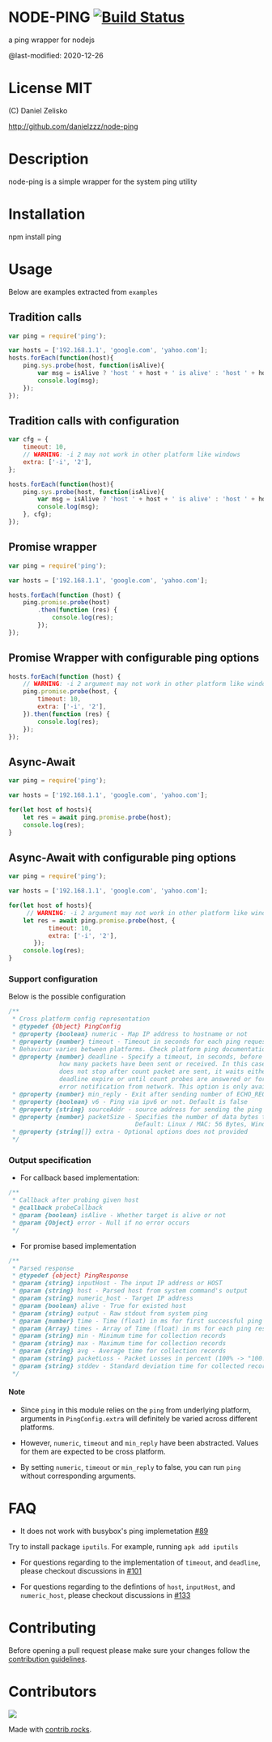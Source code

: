 # NODE-PING [![Build Status](https://travis-ci.com/danielzzz/node-ping.svg?branch=master)](https://travis-ci.com/danielzzz/node-ping)

a ping wrapper for nodejs

@last-modified: 2020-12-26

# License MIT

(C) Daniel Zelisko

http://github.com/danielzzz/node-ping

# Description

node-ping is a simple wrapper for the system ping utility

# Installation

npm install ping

# Usage

Below are examples extracted from `examples`

## Tradition calls

```js
var ping = require('ping');

var hosts = ['192.168.1.1', 'google.com', 'yahoo.com'];
hosts.forEach(function(host){
    ping.sys.probe(host, function(isAlive){
        var msg = isAlive ? 'host ' + host + ' is alive' : 'host ' + host + ' is dead';
        console.log(msg);
    });
});
```

## Tradition calls with configuration

```js
var cfg = {
    timeout: 10,
    // WARNING: -i 2 may not work in other platform like windows
    extra: ['-i', '2'],
};

hosts.forEach(function(host){
    ping.sys.probe(host, function(isAlive){
        var msg = isAlive ? 'host ' + host + ' is alive' : 'host ' + host + ' is dead';
        console.log(msg);
    }, cfg);
});
```

## Promise wrapper

```js
var ping = require('ping');

var hosts = ['192.168.1.1', 'google.com', 'yahoo.com'];

hosts.forEach(function (host) {
    ping.promise.probe(host)
        .then(function (res) {
            console.log(res);
        });
});
```

## Promise Wrapper with configurable ping options

```js
hosts.forEach(function (host) {
    // WARNING: -i 2 argument may not work in other platform like windows
    ping.promise.probe(host, {
        timeout: 10,
        extra: ['-i', '2'],
    }).then(function (res) {
        console.log(res);
    });
});
```


## Async-Await 
```js
var ping = require('ping');

var hosts = ['192.168.1.1', 'google.com', 'yahoo.com'];

for(let host of hosts){
    let res = await ping.promise.probe(host);
    console.log(res);
}
```

## Async-Await with configurable ping options
```js
var ping = require('ping');

var hosts = ['192.168.1.1', 'google.com', 'yahoo.com'];

for(let host of hosts){
     // WARNING: -i 2 argument may not work in other platform like windows
    let res = await ping.promise.probe(host, {
           timeout: 10,
           extra: ['-i', '2'],
       });
    console.log(res);
}
```
### Support configuration

Below is the possible configuration

```js
/**
 * Cross platform config representation
 * @typedef {Object} PingConfig
 * @property {boolean} numeric - Map IP address to hostname or not
 * @property {number} timeout - Timeout in seconds for each ping request.
 * Behaviour varies between platforms. Check platform ping documentation for more information.
 * @property {number} deadline - Specify a timeout, in seconds, before ping exits regardless of
              how many packets have been sent or received. In this case ping
              does not stop after count packet are sent, it waits either for
              deadline expire or until count probes are answered or for some
              error notification from network. This option is only available on linux and mac.
 * @property {number} min_reply - Exit after sending number of ECHO_REQUEST
 * @property {boolean} v6 - Ping via ipv6 or not. Default is false
 * @property {string} sourceAddr - source address for sending the ping
 * @property {number} packetSize - Specifies the number of data bytes to be sent
                                   Default: Linux / MAC: 56 Bytes, Windows: 32 Bytes
 * @property {string[]} extra - Optional options does not provided
 */
```

### Output specification

* For callback based implementation:

```js
/**
 * Callback after probing given host
 * @callback probeCallback
 * @param {boolean} isAlive - Whether target is alive or not
 * @param {Object} error - Null if no error occurs
 */
```

* For promise based implementation

```js
/**
 * Parsed response
 * @typedef {object} PingResponse
 * @param {string} inputHost - The input IP address or HOST
 * @param {string} host - Parsed host from system command's output
 * @param {string} numeric_host - Target IP address
 * @param {boolean} alive - True for existed host
 * @param {string} output - Raw stdout from system ping
 * @param {number} time - Time (float) in ms for first successful ping response
 * @param {Array} times - Array of Time (float) in ms for each ping response
 * @param {string} min - Minimum time for collection records
 * @param {string} max - Maximum time for collection records
 * @param {string} avg - Average time for collection records
 * @param {string} packetLoss - Packet Losses in percent (100% -> "100.000")
 * @param {string} stddev - Standard deviation time for collected records
 */
```

#### Note

* Since `ping` in this module relies on the `ping` from underlying platform,
arguments in `PingConfig.extra` will definitely be varied across different
platforms.

* However, `numeric`, `timeout` and `min_reply` have been abstracted. Values for
them are expected to be cross platform.

* By setting `numeric`, `timeout` or `min_reply` to false, you can run `ping`
without corresponding arguments.

# FAQ

* It does not work with busybox's ping implemetation [#89](https://github.com/danielzzz/node-ping/issues/89)

Try to install package `iputils`. For example, running `apk add iputils`

* For questions regarding to the implementation of `timeout`, and `deadline`, please checkout discussions in
  [#101](https://github.com/danielzzz/node-ping/issues/101)

* For questions regarding to the defintions of `host`, `inputHost`, and `numeric_host`, please checkout
  discussions in [#133](https://github.com/danielzzz/node-ping/issues/133)

# Contributing

Before opening a pull request please make sure your changes follow the
[contribution guidelines][1].

[1]: https://github.com/danielzzz/node-ping/blob/master/CONTRIBUTING.md


# Contributors
<a href="https://github.com/danielzzz/node-ping/graphs/contributors">
  <img src="https://contrib.rocks/image?repo=danielzzz/node-ping" />
</a>

Made with [contrib.rocks](https://contrib.rocks).
